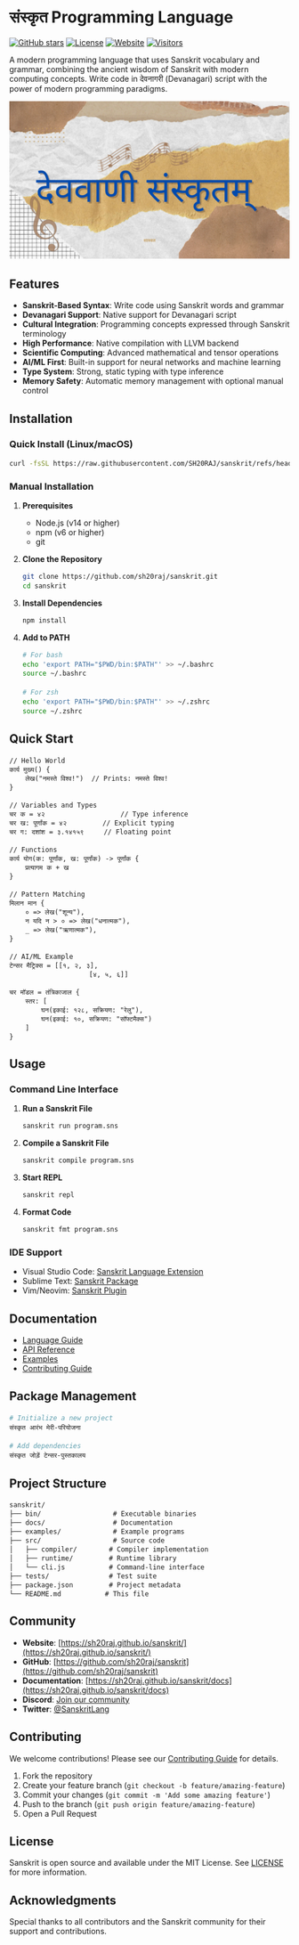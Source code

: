 # संस्कृत Programming Language

[![GitHub stars](https://img.shields.io/github/stars/sh20raj/sanskrit.svg)](https://github.com/sh20raj/sanskrit/stargazers)
[![License](https://img.shields.io/github/license/sh20raj/sanskrit.svg)](https://github.com/sh20raj/sanskrit/blob/main/LICENSE)
[![Website](https://img.shields.io/website?url=https%3A%2F%2Fsh20raj.github.io%2Fsanskrit%2F)](https://sh20raj.github.io/sanskrit/)
[![Visitors](https://api.visitorbadge.io/api/combined?path=https%3A%2F%2Fgithub.com%2FSH20RAJ%2Fsanskrit&labelColor=%23f47373&countColor=%23dce775&style=flat)](https://visitorbadge.io/status?path=https%3A%2F%2Fgithub.com%2FSH20RAJ%2Fsanskrit)

A modern programming language that uses Sanskrit vocabulary and grammar, combining the ancient wisdom of Sanskrit with modern computing concepts. Write code in देवनागरी (Devanagari) script with the power of modern programming paradigms.


![sanskrit](https://raw.githubusercontent.com/SH20RAJ/sanskrit/refs/heads/main/docs/og-image.png)

## Features

- **Sanskrit-Based Syntax**: Write code using Sanskrit words and grammar
- **Devanagari Support**: Native support for Devanagari script
- **Cultural Integration**: Programming concepts expressed through Sanskrit terminology
- **High Performance**: Native compilation with LLVM backend
- **Scientific Computing**: Advanced mathematical and tensor operations
- **AI/ML First**: Built-in support for neural networks and machine learning
- **Type System**: Strong, static typing with type inference
- **Memory Safety**: Automatic memory management with optional manual control

## Installation

### Quick Install (Linux/macOS)

```bash
curl -fsSL https://raw.githubusercontent.com/SH20RAJ/sanskrit/refs/heads/main/install.sh | sh
```

### Manual Installation

1. **Prerequisites**
   - Node.js (v14 or higher)
   - npm (v6 or higher)
   - git

2. **Clone the Repository**
   ```bash
   git clone https://github.com/sh20raj/sanskrit.git
   cd sanskrit
   ```

3. **Install Dependencies**
   ```bash
   npm install
   ```

4. **Add to PATH**
   ```bash
   # For bash
   echo 'export PATH="$PWD/bin:$PATH"' >> ~/.bashrc
   source ~/.bashrc

   # For zsh
   echo 'export PATH="$PWD/bin:$PATH"' >> ~/.zshrc
   source ~/.zshrc
   ```

## Quick Start

```sanskrit
// Hello World
कार्य मुख्य() {
    लेख("नमस्ते विश्व!")  // Prints: नमस्ते विश्व!
}

// Variables and Types
चर क = ४२                   // Type inference
चर ख: पूर्णांक = ४२         // Explicit typing
चर ग: दशांश = ३.१४१५९     // Floating point

// Functions
कार्य योग(क: पूर्णांक, ख: पूर्णांक) -> पूर्णांक {
    प्रत्यागम क + ख
}

// Pattern Matching
मिलान मान {
    ० => लेख("शून्य"),
    न यदि न > ० => लेख("धनात्मक"),
    _ => लेख("ऋणात्मक"),
}

// AI/ML Example
टेन्सर मैट्रिक्स = [[१, २, ३],
                    [४, ५, ६]]

चर मॉडल = तंत्रिकाजाल {
    स्तर: [
        घन(इकाई: १२८, सक्रियण: "रेलु"),
        घन(इकाई: १०, सक्रियण: "सॉफ्टमैक्स")
    ]
}
```

## Usage

### Command Line Interface

1. **Run a Sanskrit File**
   ```bash
   sanskrit run program.sns
   ```

2. **Compile a Sanskrit File**
   ```bash
   sanskrit compile program.sns
   ```

3. **Start REPL**
   ```bash
   sanskrit repl
   ```

4. **Format Code**
   ```bash
   sanskrit fmt program.sns
   ```

### IDE Support

- Visual Studio Code: [Sanskrit Language Extension](https://sh20raj.github.io/sanskrit/vscode)
- Sublime Text: [Sanskrit Package](https://sh20raj.github.io/sanskrit/sublime)
- Vim/Neovim: [Sanskrit Plugin](https://sh20raj.github.io/sanskrit/vim)

## Documentation

- [Language Guide](https://sh20raj.github.io/sanskrit/docs/guide)
- [API Reference](https://sh20raj.github.io/sanskrit/docs/api)
- [Examples](https://sh20raj.github.io/sanskrit/docs/examples)
- [Contributing Guide](https://sh20raj.github.io/sanskrit/docs/contributing)

## Package Management

```bash
# Initialize a new project
संस्कृत आरंभ मेरी-परियोजना

# Add dependencies
संस्कृत जोड़ें टेन्सर-पुस्तकालय
```

## Project Structure

```
sanskrit/
├── bin/                  # Executable binaries
├── docs/                 # Documentation
├── examples/             # Example programs
├── src/                  # Source code
│   ├── compiler/        # Compiler implementation
│   ├── runtime/         # Runtime library
│   └── cli.js           # Command-line interface
├── tests/               # Test suite
├── package.json         # Project metadata
└── README.md           # This file
```

## Community

- **Website**: [https://sh20raj.github.io/sanskrit/](https://sh20raj.github.io/sanskrit/)
- **GitHub**: [https://github.com/sh20raj/sanskrit](https://github.com/sh20raj/sanskrit)
- **Documentation**: [https://sh20raj.github.io/sanskrit/docs](https://sh20raj.github.io/sanskrit/docs)
- **Discord**: [Join our community](https://discord.gg/sanskrit)
- **Twitter**: [@SanskritLang](https://twitter.com/SanskritLang)

## Contributing

We welcome contributions! Please see our [Contributing Guide](https://sh20raj.github.io/sanskrit/docs/contributing) for details.

1. Fork the repository
2. Create your feature branch (`git checkout -b feature/amazing-feature`)
3. Commit your changes (`git commit -m 'Add some amazing feature'`)
4. Push to the branch (`git push origin feature/amazing-feature`)
5. Open a Pull Request

## License

Sanskrit is open source and available under the MIT License. See [LICENSE](LICENSE) for more information.

## Acknowledgments

Special thanks to all contributors and the Sanskrit community for their support and contributions.
